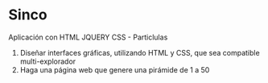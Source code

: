 # Sinco
Aplicación con HTML JQUERY CSS - Particlulas 
1) Diseñar interfaces gráficas, utilizando HTML y CSS, que sea compatible multi-explorador
2) Haga una página web que genere una pirámide de 1 a 50
